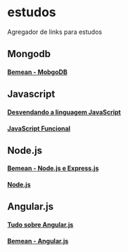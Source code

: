 # estudos
Agregador de links para estudos

## Mongodb

#### [Bemean - MobgoDB](https://www.youtube.com/playlist?list=PL77JVjKTJT2gXHb9FEokJsPEcoOmyF1pY)

## Javascript

#### [Desvendando a linguagem JavaScript](https://www.youtube.com/playlist?list=PLQCmSnNFVYnT1-oeDOSBnt164802rkegc)

#### [JavaScript Funcional](https://www.youtube.com/playlist?list=PL77JVjKTJT2iAlBJX3buyljqzfoR9nV_R)



## Node.js

#### [Bemean - Node.js e Express.js](https://www.youtube.com/playlist?list=PL77JVjKTJT2hP_lxL88oDo2rJvOskpGfJ)

#### [Node.js](https://www.youtube.com/playlist?list=PLQCmSnNFVYnTFo60Bt972f8HA4Td7WKwq)

## Angular.js

#### [Tudo sobre Angular.js](https://www.youtube.com/playlist?list=PLQCmSnNFVYnTD5p2fR4EXmtlR6jQJMbPb)

#### [Bemean - Angular.js](https://www.youtube.com/playlist?list=PL77JVjKTJT2hfviaP9JV_ZyJWSD4je7Df)
